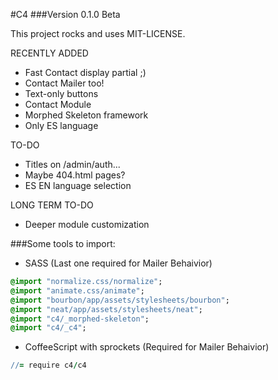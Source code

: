 #C4
###Version 0.1.0 Beta

This project rocks and uses MIT-LICENSE.

RECENTLY ADDED
* Fast Contact display partial ;)
* Contact Mailer too!
* Text-only buttons
* Contact Module
* Morphed Skeleton framework
* Only ES language


TO-DO
* Titles on /admin/auth...
* Maybe 404.html pages?
* ES EN language selection


LONG TERM TO-DO
* Deeper module customization

###Some tools to import:
* SASS (Last one required for Mailer Behaivior)
```sass
@import "normalize.css/normalize";
@import "animate.css/animate";
@import "bourbon/app/assets/stylesheets/bourbon";
@import "neat/app/assets/stylesheets/neat";
@import "c4/_morphed-skeleton";
@import "c4/_c4";
```
* CoffeeScript with sprockets (Required for Mailer Behaivior)
```coffeescript
//= require c4/c4
```
